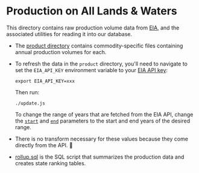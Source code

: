 # Production on All Lands & Waters
This directory contains raw production volume data from [EIA], and the
associated utilities for reading it into our database.

* The [product directory](product/) contains commodity-specific files
  containing annual production volumes for each.
* To refresh the data in the `product` directory, you'll need to navigate to set the
  `EIA_API_KEY` environment variable to your [EIA API key]:

  ```
  export EIA_API_KEY=xxx
  ```

  Then run:

  ```
  ./update.js
  ```

  To change the range of years that are fetched from the EIA API, change the
  [`start`](./config.yml#L2) and [`end`](./config.yml#L3) parameters to the start
  and end years of the desired range.
* There is no transform necessary for these values because they come directly
  from the API. :tada:
* [rollup.sql](rollup.sql) is the SQL script that summarizes the production
  data and creates state ranking tables.

[EIA]: http://www.eia.gov/
[EIA API key]: http://www.eia.gov/opendata/register.cfm
